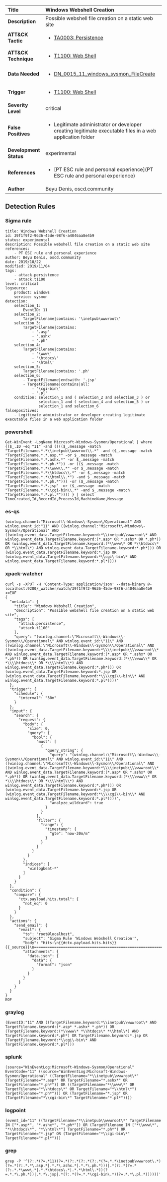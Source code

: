 | Title                    | Windows Webshell Creation       |
|:-------------------------|:------------------|
| **Description**          | Possible webshell file creation on a static web site |
| **ATT&amp;CK Tactic**    |  <ul><li>[TA0003: Persistence](https://attack.mitre.org/tactics/TA0003)</li></ul>  |
| **ATT&amp;CK Technique** | <ul><li>[T1100: Web Shell](https://attack.mitre.org/techniques/T1100)</li></ul>  |
| **Data Needed**          | <ul><li>[DN_0015_11_windows_sysmon_FileCreate](../Data_Needed/DN_0015_11_windows_sysmon_FileCreate.md)</li></ul>  |
| **Trigger**              | <ul><li>[T1100: Web Shell](../Triggers/T1100.md)</li></ul>  |
| **Severity Level**       | critical |
| **False Positives**      | <ul><li>Legitimate administrator or developer creating legitimate executable files in a web application folder</li></ul>  |
| **Development Status**   | experimental |
| **References**           | <ul><li>[PT ESC rule and personal experience](PT ESC rule and personal experience)</li></ul>  |
| **Author**               | Beyu Denis, oscd.community |


## Detection Rules

### Sigma rule

```
title: Windows Webshell Creation
id: 39f1f9f2-9636-45de-98f6-a4046aa8e4b9
status: experimental
description: Possible webshell file creation on a static web site
references:
    - PT ESC rule and personal experience
author: Beyu Denis, oscd.community
date: 2019/10/22
modified: 2019/11/04
tags:
    - attack.persistence
    - attack.t1100
level: critical
logsource:
    product: windows
    service: sysmon
detection:
    selection_1:
        EventID: 11
    selection_2:
        TargetFilename|contains: '\inetpub\wwwroot\'
    selection_3:
        TargetFilename|contains:
            - '.asp'
            - '.ashx'
            - '.ph'
    selection_4:
        TargetFilename|contains:
            - '\www\'
            - '\htdocs\'
            - '\html\'
    selection_5:
        TargetFilename|contains: '.ph'
    selection_6:
        - TargetFilename|endswith: '.jsp'
        - TargetFilename|contains|all:
            - '\cgi-bin\'
            - '.pl'
    condition: selection_1 and ( selection_2 and selection_3 ) or
               selection_1 and ( selection_4 and selection_5 ) or
               selection_1 and selection_6
falsepositives:
    - Legitimate administrator or developer creating legitimate executable files in a web application folder

```





### powershell
    
```
Get-WinEvent -LogName Microsoft-Windows-Sysmon/Operational | where {($_.ID -eq "11" -and (((($_.message -match "TargetFilename.*.*\\inetpub\\wwwroot\\.*" -and ($_.message -match "TargetFilename.*.*.asp.*" -or $_.message -match "TargetFilename.*.*.ashx.*" -or $_.message -match "TargetFilename.*.*.ph.*")) -or (($_.message -match "TargetFilename.*.*\\www\\.*" -or $_.message -match "TargetFilename.*.*\\htdocs\\.*" -or $_.message -match "TargetFilename.*.*\\html\\.*") -and $_.message -match "TargetFilename.*.*.ph.*"))) -or ($_.message -match "TargetFilename.*.*.jsp" -or ($_.message -match "TargetFilename.*.*\\cgi-bin\\.*" -and $_.message -match "TargetFilename.*.*.pl.*")))) } | select TimeCreated,Id,RecordId,ProcessId,MachineName,Message
```


### es-qs
    
```
(winlog.channel:"Microsoft\-Windows\-Sysmon\/Operational" AND winlog.event_id:"11" AND ((winlog.channel:"Microsoft\-Windows\-Sysmon\/Operational" AND ((winlog.event_data.TargetFilename.keyword:*\\inetpub\\wwwroot\* AND winlog.event_data.TargetFilename.keyword:(*.asp* OR *.ashx* OR *.ph*)) OR (winlog.event_data.TargetFilename.keyword:(*\\www\* OR *\\htdocs\* OR *\\html\*) AND winlog.event_data.TargetFilename.keyword:*.ph*))) OR (winlog.event_data.TargetFilename.keyword:*.jsp OR (winlog.event_data.TargetFilename.keyword:*\\cgi\-bin\* AND winlog.event_data.TargetFilename.keyword:*.pl*))))
```


### xpack-watcher
    
```
curl -s -XPUT -H 'Content-Type: application/json' --data-binary @- localhost:9200/_watcher/watch/39f1f9f2-9636-45de-98f6-a4046aa8e4b9 <<EOF
{
  "metadata": {
    "title": "Windows Webshell Creation",
    "description": "Possible webshell file creation on a static web site",
    "tags": [
      "attack.persistence",
      "attack.t1100"
    ],
    "query": "(winlog.channel:\"Microsoft\\-Windows\\-Sysmon\\/Operational\" AND winlog.event_id:\"11\" AND ((winlog.channel:\"Microsoft\\-Windows\\-Sysmon\\/Operational\" AND ((winlog.event_data.TargetFilename.keyword:*\\\\inetpub\\\\wwwroot\\* AND winlog.event_data.TargetFilename.keyword:(*.asp* OR *.ashx* OR *.ph*)) OR (winlog.event_data.TargetFilename.keyword:(*\\\\www\\* OR *\\\\htdocs\\* OR *\\\\html\\*) AND winlog.event_data.TargetFilename.keyword:*.ph*))) OR (winlog.event_data.TargetFilename.keyword:*.jsp OR (winlog.event_data.TargetFilename.keyword:*\\\\cgi\\-bin\\* AND winlog.event_data.TargetFilename.keyword:*.pl*))))"
  },
  "trigger": {
    "schedule": {
      "interval": "30m"
    }
  },
  "input": {
    "search": {
      "request": {
        "body": {
          "size": 0,
          "query": {
            "bool": {
              "must": [
                {
                  "query_string": {
                    "query": "(winlog.channel:\"Microsoft\\-Windows\\-Sysmon\\/Operational\" AND winlog.event_id:\"11\" AND ((winlog.channel:\"Microsoft\\-Windows\\-Sysmon\\/Operational\" AND ((winlog.event_data.TargetFilename.keyword:*\\\\inetpub\\\\wwwroot\\* AND winlog.event_data.TargetFilename.keyword:(*.asp* OR *.ashx* OR *.ph*)) OR (winlog.event_data.TargetFilename.keyword:(*\\\\www\\* OR *\\\\htdocs\\* OR *\\\\html\\*) AND winlog.event_data.TargetFilename.keyword:*.ph*))) OR (winlog.event_data.TargetFilename.keyword:*.jsp OR (winlog.event_data.TargetFilename.keyword:*\\\\cgi\\-bin\\* AND winlog.event_data.TargetFilename.keyword:*.pl*))))",
                    "analyze_wildcard": true
                  }
                }
              ],
              "filter": {
                "range": {
                  "timestamp": {
                    "gte": "now-30m/m"
                  }
                }
              }
            }
          }
        },
        "indices": [
          "winlogbeat-*"
        ]
      }
    }
  },
  "condition": {
    "compare": {
      "ctx.payload.hits.total": {
        "not_eq": 0
      }
    }
  },
  "actions": {
    "send_email": {
      "email": {
        "to": "root@localhost",
        "subject": "Sigma Rule 'Windows Webshell Creation'",
        "body": "Hits:\n{{#ctx.payload.hits.hits}}{{_source}}\n================================================================================\n{{/ctx.payload.hits.hits}}",
        "attachments": {
          "data.json": {
            "data": {
              "format": "json"
            }
          }
        }
      }
    }
  }
}
EOF

```


### graylog
    
```
(EventID:"11" AND ((TargetFilename.keyword:*\\inetpub\\wwwroot\* AND TargetFilename.keyword:(*.asp* *.ashx* *.ph*)) OR (TargetFilename.keyword:(*\\www\* *\\htdocs\* *\\html\*) AND TargetFilename.keyword:*.ph*) OR TargetFilename.keyword:*.jsp OR (TargetFilename.keyword:*\\cgi\-bin\* AND TargetFilename.keyword:*.pl*)))
```


### splunk
    
```
(source="WinEventLog:Microsoft-Windows-Sysmon/Operational" EventCode="11" ((source="WinEventLog:Microsoft-Windows-Sysmon/Operational" ((TargetFilename="*\\inetpub\\wwwroot\*" (TargetFilename="*.asp*" OR TargetFilename="*.ashx*" OR TargetFilename="*.ph*")) OR ((TargetFilename="*\\www\*" OR TargetFilename="*\\htdocs\*" OR TargetFilename="*\\html\*") TargetFilename="*.ph*"))) OR (TargetFilename="*.jsp" OR (TargetFilename="*\\cgi-bin\*" TargetFilename="*.pl*"))))
```


### logpoint
    
```
(event_id="11" ((TargetFilename="*\\inetpub\\wwwroot\*" TargetFilename IN ["*.asp*", "*.ashx*", "*.ph*"]) OR (TargetFilename IN ["*\\www\*", "*\\htdocs\*", "*\\html\*"] TargetFilename="*.ph*") OR TargetFilename="*.jsp" OR (TargetFilename="*\\cgi-bin\*" TargetFilename="*.pl*")))
```


### grep
    
```
grep -P '^(?:.*(?=.*11)(?=.*(?:.*(?:.*(?:.*(?=.*.*\inetpub\wwwroot\.*)(?=.*(?:.*.*\.asp.*|.*.*\.ashx.*|.*.*\.ph.*)))|.*(?:.*(?=.*(?:.*.*\www\.*|.*.*\htdocs\.*|.*.*\html\.*))(?=.*.*\.ph.*))|.*.*\.jsp|.*(?:.*(?=.*.*\cgi-bin\.*)(?=.*.*\.pl.*))))))'
```



